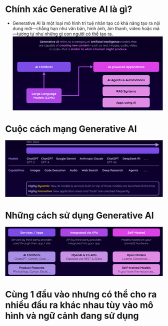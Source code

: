 # Chính xác Generative AI là gì?

- Generative AI là một loại mô hình trí tuệ nhân tạo
có khả năng tạo ra nội dung mới—chẳng hạn như văn bản, hình ảnh, âm thanh, video hoặc mã—tương tự như những gì con người có thể tạo ra.![alt text](images/image.png)

# Cuộc cách mạng Generative AI

![alt text](image.png)

# Những cách sử dụng Generative AI

![alt text](image-1.png)

# Cùng 1 đầu vào nhưng có thể cho ra nhiều đầu ra khác nhau tùy vào mô hình và ngữ cảnh đang sử dụng
